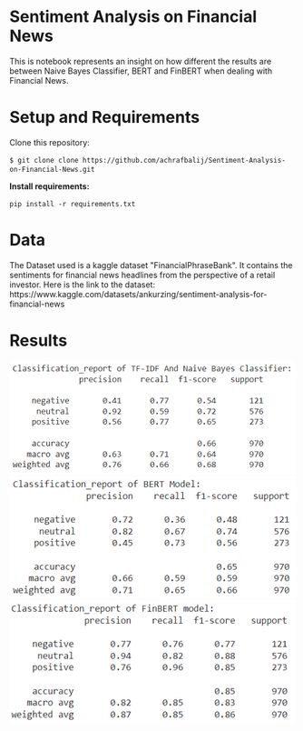 <h1>Sentiment Analysis on Financial News</h1>
This is notebook represents an insight on how different the results are between Naive Bayes Classifier, BERT and FinBERT when dealing with Financial News.
<h1>Setup and Requirements</h1>
Clone this repository:

```
$ git clone clone https://github.com/achrafbalij/Sentiment-Analysis-on-Financial-News.git
```

**Install requirements:**

```
pip install -r requirements.txt
```
<h1>Data</h1>
The Dataset used is a kaggle dataset "FinancialPhraseBank". It contains the sentiments for financial news headlines from the perspective of a retail investor.
Here is the link to the dataset: https://www.kaggle.com/datasets/ankurzing/sentiment-analysis-for-financial-news
<h1>Results</h1>

<img src="results/Classification_report of TF-IDF And Naive Bayes.png">

<img src="results/classification report bert model.png">

<img src="results/classification report finbert model.png">
